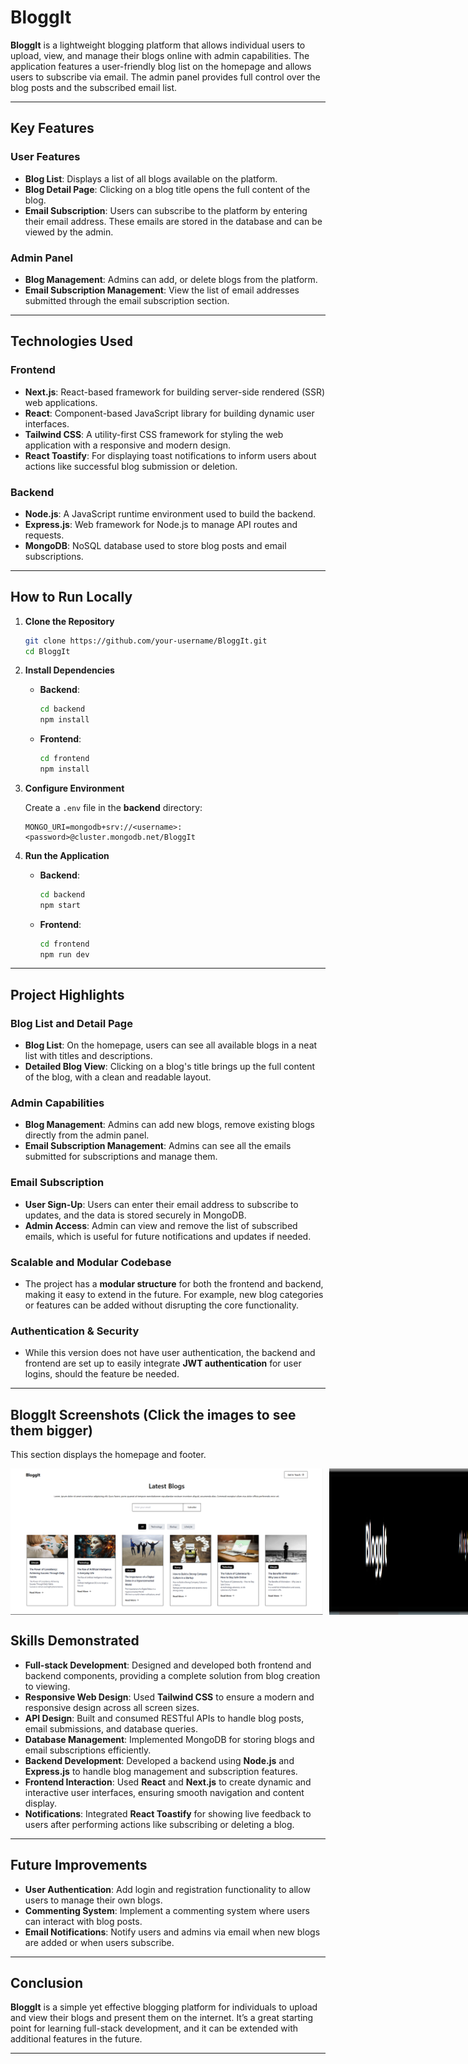 # BloggIt

**BloggIt** is a lightweight blogging platform that allows individual users to upload, view, and manage their blogs online with admin capabilities. The application features a user-friendly blog list on the homepage and allows users to subscribe via email. The admin panel provides full control over the blog posts and the subscribed email list.

---

## Key Features

### User Features
- **Blog List**: Displays a list of all blogs available on the platform.
- **Blog Detail Page**: Clicking on a blog title opens the full content of the blog.
- **Email Subscription**: Users can subscribe to the platform by entering their email address. These emails are stored in the database and can be viewed by the admin.
  
### Admin Panel
- **Blog Management**: Admins can add, or delete blogs from the platform.
- **Email Subscription Management**: View the list of email addresses submitted through the email subscription section.

---

## Technologies Used

### Frontend
- **Next.js**: React-based framework for building server-side rendered (SSR) web applications.
- **React**: Component-based JavaScript library for building dynamic user interfaces.
- **Tailwind CSS**: A utility-first CSS framework for styling the web application with a responsive and modern design.
- **React Toastify**: For displaying toast notifications to inform users about actions like successful blog submission or deletion.

### Backend
- **Node.js**: A JavaScript runtime environment used to build the backend.
- **Express.js**: Web framework for Node.js to manage API routes and requests.
- **MongoDB**: NoSQL database used to store blog posts and email subscriptions.

---

## How to Run Locally

1. **Clone the Repository**
    ```bash
    git clone https://github.com/your-username/BloggIt.git
    cd BloggIt
    ```

2. **Install Dependencies**
    - **Backend**:
      ```bash
      cd backend
      npm install
      ```
    - **Frontend**:
      ```bash
      cd frontend
      npm install
      ```

3. **Configure Environment**

    Create a `.env` file in the **backend** directory:
    ```env
    MONGO_URI=mongodb+srv://<username>:<password>@cluster.mongodb.net/BloggIt
    ```

4. **Run the Application**
    - **Backend**:
      ```bash
      cd backend
      npm start
      ```
    - **Frontend**:
      ```bash
      cd frontend
      npm run dev
      ```

---

## Project Highlights

### Blog List and Detail Page
- **Blog List**: On the homepage, users can see all available blogs in a neat list with titles and descriptions.
- **Detailed Blog View**: Clicking on a blog's title brings up the full content of the blog, with a clean and readable layout.

### Admin Capabilities
- **Blog Management**: Admins can add new blogs, remove existing blogs directly from the admin panel.
- **Email Subscription Management**: Admins can see all the emails submitted for subscriptions and manage them.

### Email Subscription
- **User Sign-Up**: Users can enter their email address to subscribe to updates, and the data is stored securely in MongoDB.
- **Admin Access**: Admin can view and remove the list of subscribed emails, which is useful for future notifications and updates if needed.

### Scalable and Modular Codebase
- The project has a **modular structure** for both the frontend and backend, making it easy to extend in the future. For example, new blog categories or features can be added without disrupting the core functionality.

### Authentication & Security
- While this version does not have user authentication, the backend and frontend are set up to easily integrate **JWT authentication** for user logins, should the feature be needed.

---

## BloggIt Screenshots (Click the images to see them bigger)

This section displays the homepage and footer.

<div style="display: flex; gap: 10px;">
    <img src="Screenshots\homepage.png" alt="Homepage" width="500"/>
    <img src="Screenshots\footer.png" alt="Footer" width="500"/>
    
</div>


## Skills Demonstrated
- **Full-stack Development**: Designed and developed both frontend and backend components, providing a complete solution from blog creation to viewing.
- **Responsive Web Design**: Used **Tailwind CSS** to ensure a modern and responsive design across all screen sizes.
- **API Design**: Built and consumed RESTful APIs to handle blog posts, email submissions, and database queries.
- **Database Management**: Implemented MongoDB for storing blogs and email subscriptions efficiently.
- **Backend Development**: Developed a backend using **Node.js** and **Express.js** to handle blog management and subscription features.
- **Frontend Interaction**: Used **React** and **Next.js** to create dynamic and interactive user interfaces, ensuring smooth navigation and content display.
- **Notifications**: Integrated **React Toastify** for showing live feedback to users after performing actions like subscribing or deleting a blog.

---

## Future Improvements
- **User Authentication**: Add login and registration functionality to allow users to manage their own blogs.
- **Commenting System**: Implement a commenting system where users can interact with blog posts.
- **Email Notifications**: Notify users and admins via email when new blogs are added or when users subscribe.

---



## Conclusion
**BloggIt** is a simple yet effective blogging platform for individuals to upload and view their blogs and present them on the internet. It’s a great starting point for learning full-stack development, and it can be extended with additional features in the future.

---
